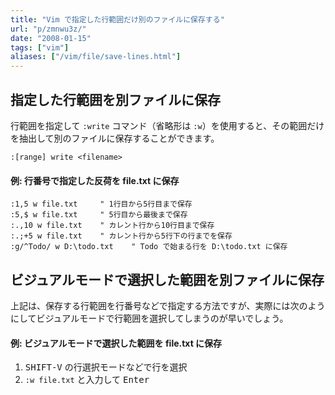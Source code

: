 ```yaml
---
title: "Vim で指定した行範囲だけ別のファイルに保存する"
url: "p/zmnwu3z/"
date: "2008-01-15"
tags: ["vim"]
aliases: ["/vim/file/save-lines.html"]
---
```


指定した行範囲を別ファイルに保存
----

行範囲を指定して `:write` コマンド（省略形は `:w`）を使用すると、その範囲だけを抽出して別のファイルに保存することができます。

```
:[range] write <filename>
```

#### 例: 行番号で指定した反荷を file.txt に保存

```
:1,5 w file.txt     " 1行目から5行目まで保存
:5,$ w file.txt     " 5行目から最後まで保存
:.,10 w file.txt    " カレント行から10行目まで保存
:.;+5 w file.txt    " カレント行から5行下の行までを保存
:g/^Todo/ w D:\todo.txt    " Todo で始まる行を D:\todo.txt に保存
```


ビジュアルモードで選択した範囲を別ファイルに保存
----

上記は、保存する行範囲を行番号などで指定する方法ですが、実際には次のようにしてビジュアルモードで行範囲を選択してしまうのが早いでしょう。

#### 例: ビジュアルモードで選択した範囲を file.txt に保存

1. <kbd>SHIFT-V</kbd> の行選択モードなどで行を選択
2. `:w file.txt` と入力して <kbd>Enter</kbd>

